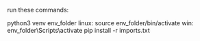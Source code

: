 run these commands:

  python3 venv env_folder
  linux: source env_folder/bin/activate
  win: env_folder\Scripts\activate
  pip install -r imports.txt
